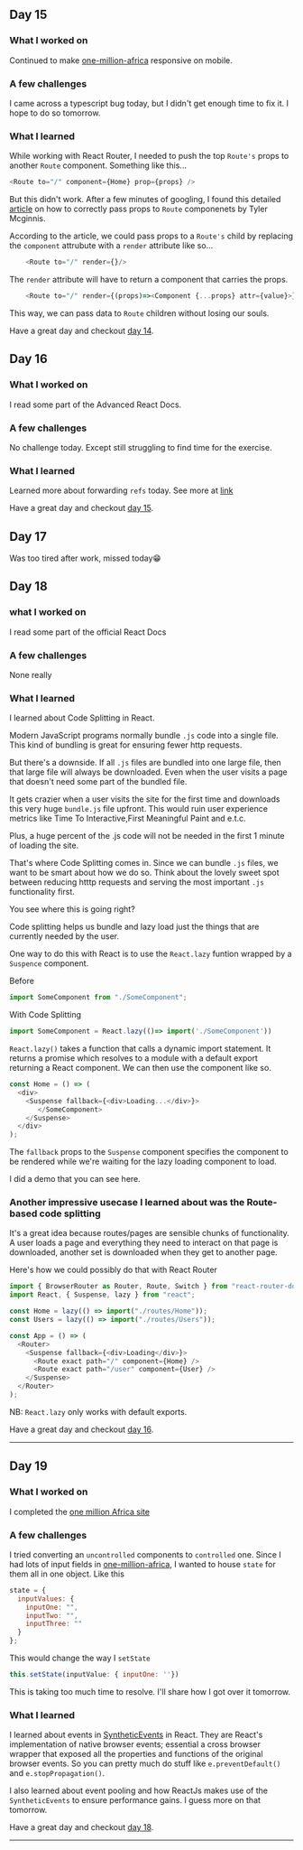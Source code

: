## Day 15

### What I worked on

Continued to make [one-million-africa](https://one-million-africa.netlify.com) responsive on mobile.

### A few challenges

I came across a typescript bug today, but I didn't get enough time to fix it. I hope to do so tomorrow.

### What I learned

While working with React Router, I needed to push the top `Route's` props to another `Route` component. Something like this...

```js
<Route to="/" component={Home} prop={props} />
```

But this didn't work. After a few minutes of googling, I found this detailed [article](https://tylermcginnis.com/react-router-pass-props-to-components/) on how to correctly pass props to `Route` componenets by Tyler Mcginnis.

According to the article, we could pass props to a `Route's` child by replacing the `component` attrubute with a `render` attribute like so...

```js
    <Route to="/" render={}/>
```

The `render` attribute will have to return a component that carries the props.

```js
    <Route to="/" render={(props)=><Component {...props} attr={value}>}/>
```

This way, we can pass data to `Route` children without losing our souls.

Have a great day and checkout [day 14](https://github.com/vickOnRails/100-days-of-react/tree/master/week2#day-14).

## Day 16

### What I worked on

I read some part of the Advanced React Docs.

### A few challenges

No challenge today. Except still struggling to find time for the exercise.

### What I learned

Learned more about forwarding `refs` today. See more at [link](https://reactjs.org/docs/forwarding-refs.html)

Have a great day and checkout [day 15](https://github.com/vickOnRails/100-days-of-react/tree/master/week3#day-15).

## Day 17

Was too tired after work, missed today😁

## Day 18

### what I worked on

I read some part of the official React Docs

### A few challenges

None really

### What I learned

I learned about Code Splitting in React.

Modern JavaScript programs normally bundle `.js` code into a single file. This kind of bundling is great for ensuring fewer http requests.

But there's a downside. If all `.js` files are bundled into one large file, then that large file will always be downloaded.
Even when the user visits a page that doesn't need some part of the bundled file.

It gets crazier when a user visits the site for the first time and downloads this very huge `bundle.js` file upfront. This would ruin user experience metrics like Time To Interactive,First Meaningful Paint and e.t.c.

Plus, a huge percent of the .js code will not be needed in the first 1 minute of loading the site.

That's where Code Splitting comes in. Since we can bundle `.js` files, we want to be smart about how we do so.
Think about the lovely sweet spot between reducing htttp requests and serving the most important `.js` functionality first.

You see where this is going right?

Code splitting helps us bundle and lazy load just the things that are currently needed by the user.

One way to do this with React is to use the `React.lazy` funtion wrapped by a `Suspence` component.

Before

```js
import SomeComponent from "./SomeComponent";
```

With Code Splitting

```js
import SomeComponent = React.lazy(()=> import('./SomeComponent'))
```

`React.lazy()` takes a function that calls a dynamic import statement. It returns a promise which resolves to a module with a default export returning a React component. We can then use the component like so.

```js
const Home = () => (
  <div>
    <Suspense fallback={<div>Loading...</div>}>
       </SomeComponent>
    </Suspense>
  </div>
);
```

The `fallback` props to the `Suspense` component specifies the component to be rendered while we're waiting for the lazy loading component to load.

I did a demo that you can see here.

### Another impressive usecase I learned about was the Route-based code splitting

It's a great idea because routes/pages are sensible chunks of functionality. A user loads a page and everything they need to interact on that page is downloaded, another set is downloaded when they get to another page.

Here's how we could possibly do that with React Router

```js
import { BrowserRouter as Router, Route, Switch } from "react-router-dom";
import React, { Suspense, lazy } from "react";

const Home = lazy(() => import("./routes/Home"));
const Users = lazy(() => import("./routes/Users"));

const App = () => (
  <Router>
    <Suspense fallback={<div>Loading</div>}>
      <Route exact path="/" component={Home} />
      <Route exact path="/user" component={User} />
    </Suspense>
  </Router>
);
```

NB: `React.lazy` only works with default exports.

Have a great day and checkout [day 16](https://github.com/vickOnRails/100-days-of-react/tree/master/week3#day-16).

---

## Day 19

### What I worked on

I completed the [one million Africa site](https://one-million-africa.netlify.com)

### A few challenges

I tried converting an `uncontrolled` components to `controlled` one. Since I had lots of input fields in [one-million-africa](https://one-million-africa.netlify.com), I wanted to house `state` for them all in one object. Like this

```js
state = {
  inputValues: {
    inputOne: "",
    inputTwo: "",
    inputThree: ""
  }
};
```

This would change the way I `setState`

```js
this.setState(inputValue: { inputOne: ''})
```

This is taking too much time to resolve. I'll share how I got over it tomorrow.

### What I learned

I learned about events in [SyntheticEvents](https://reactjs.org/docs/events.html) in React. They are React's implementation of native browser events; essential a cross browser wrapper that exposed all the properties and functions of the original browser events. So you can pretty much do stuff like `e.preventDefault()` and `e.stopPropagation()`.

I also learned about event pooling and how ReactJs makes use of the `SyntheticEvents` to ensure performance gains. I guess more on that tomorrow.

Have a great day and checkout [day 18](https://github.com/vickOnRails/100-days-of-react/tree/master/week3#day-18).

---
